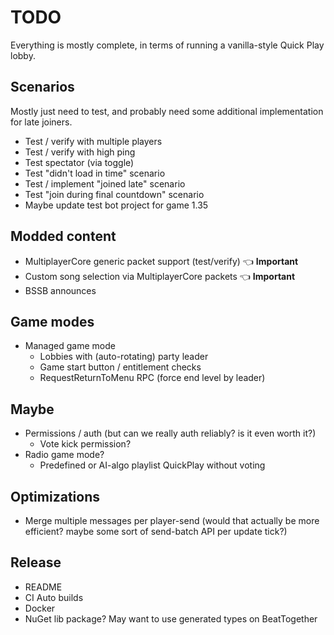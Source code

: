 ﻿# TODO
Everything is mostly complete, in terms of running a vanilla-style Quick Play lobby.

## Scenarios
Mostly just need to test, and probably need some additional implementation for late joiners.

- Test / verify with multiple players
- Test / verify with high ping
- Test spectator (via toggle)
- Test "didn't load in time" scenario
- Test / implement "joined late" scenario
- Test "join during final countdown" scenario
- Maybe update test bot project for game 1.35

## Modded content
- MultiplayerCore generic packet support (test/verify) 👈 **Important**
- Custom song selection via MultiplayerCore packets  👈 **Important**
- BSSB announces 

## Game modes
- Managed game mode
  - Lobbies with (auto-rotating) party leader
  - Game start button / entitlement checks
  - RequestReturnToMenu RPC (force end level by leader) 

## Maybe
- Permissions / auth (but can we really auth reliably? is it even worth it?)
  - Vote kick permission?
- Radio game mode?
  - Predefined or AI-algo playlist QuickPlay without voting

## Optimizations
- Merge multiple messages per player-send (would that actually be more efficient? maybe some sort of send-batch API per update tick?)

## Release
- README
- CI Auto builds
- Docker
- NuGet lib package? May want to use generated types on BeatTogether